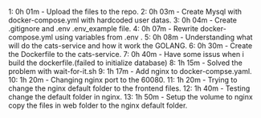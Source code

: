 1: 0h 01m - Upload the files to the repo.
 2: 0h 03m - Create Mysql with docker-compose.yml with hardcoded user datas.
 3: 0h 04m - Create .gitignore and .env .env_example file.
 4: 0h 07m - Rewrite docker-compose.yml using variables from .env .
 5: 0h 08m - Understanding what will do the cats-service and how it work the GOLANG.
 6: 0h 30m - Create the Dockerfile to the cats-service.
 7: 0h 40m - Have some issus when i build the dockerfile.(failed to initialize database)
 8: 1h 15m - Solved the problem with wait-for-it.sh
 9: 1h 17m - Add nginx to docker-compse.yaml.
10: 1h 20m - Changing nginx port to the 60080.
11: 1h 20m - Trying to change the nginx default folder to the frontend files.
12: 1h 40m - Testing change the default folder in nginx.
13: 1h 50m - Setup the volume to nginx copy the files in web folder to the nginx default folder.